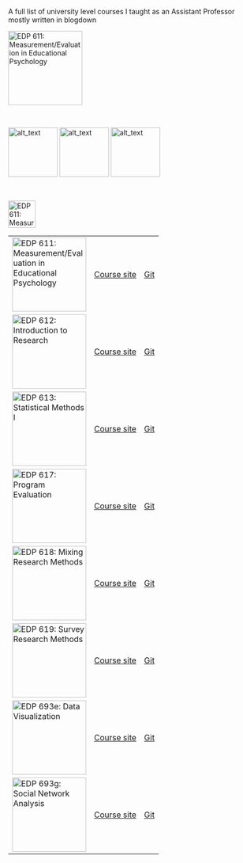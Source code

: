 A full list of university level courses I taught as an Assistant Professor mostly written in blogdown

  <img alt="EDP 611: Measurement/Evaluation in Educational Psychology" src="https://github.com/drabhikroy/Courses/assets/9486864/ba9baaa7-dc3b-476b-8f88-b4bd60fe6986" width="150">
  
&nbsp; &nbsp; &nbsp; &nbsp;

[<img alt="alt_text" width="100px" src="https://github.com/drabhikroy/Courses/assets/9486864/f779f18b-2ddd-44ab-aa1c-ac4f2aa1365d" />](https://www.google.com/) [<img alt="alt_text" width="100px" src="https://github.com/drabhikroy/Courses/assets/9486864/f779f18b-2ddd-44ab-aa1c-ac4f2aa1365d" />](https://www.google.com/) [<img alt="alt_text" width="100px" src="https://github.com/drabhikroy/Courses/assets/9486864/f779f18b-2ddd-44ab-aa1c-ac4f2aa1365d" />](https://www.google.com/) 

  &nbsp; &nbsp; &nbsp; &nbsp;
  
  <a href="https://github.com/drabhikroy/Courses/tree/edp611"><img alt="EDP 611: Measurement/Evaluation in Educational Psychology Github site" src="https://github.com/drabhikroy/Courses/assets/9486864/f779f18b-2ddd-44ab-aa1c-ac4f2aa1365d" width="55"></a>







|       |       |       |
|-------|-------|-------|
| <img src="https://github.com/drabhikroy/Courses/assets/9486864/ba9baaa7-dc3b-476b-8f88-b4bd60fe6986" alt="EDP 611: Measurement/Evaluation in Educational Psychology" width="150">|[Course site](https://edp611.asocialdatascientist.com) | [Git](https://github.com/drabhikroy/Courses/tree/edp611) |
| <img src="https://github.com/drabhikroy/Courses/assets/9486864/d20ba0e2-cb02-4389-b370-ae2d66559377" alt="EDP 612: Introduction to Research" width="150">|[Course site](https://edp612.asocialdatascientist.com) | [Git](https://github.com/drabhikroy/Courses/tree/edp612) |
| <img src="https://github.com/drabhikroy/Courses/assets/9486864/d334c60f-84d1-40c6-a755-cf177d597b2a" alt="EDP 613: Statistical Methods I" width="150">|[Course site](https://edp613.asocialdatascientist.com) | [Git](https://github.com/drabhikroy/Courses/tree/edp613) |
| <img src="https://github.com/drabhikroy/Courses/assets/9486864/d8506511-12a2-4f7c-ac40-7d084c8eab3c" alt="EDP 617: Program Evaluation" width="150">|[Course site](https://edp617.asocialdatascientist.com) | [Git](https://github.com/drabhikroy/Courses/tree/edp617) |
| <img src="https://github.com/drabhikroy/Courses/assets/9486864/1469511b-2666-498a-bff4-5c978e470779" alt="EDP 618: Mixing Research Methods" width="150">|[Course site](https://edp618.asocialdatascientist.com) | [Git](https://github.com/drabhikroy/Courses/tree/edp618) |
| <img src="https://github.com/drabhikroy/Courses/assets/9486864/6c6219ee-9fb5-4874-a61a-99ee0a3b092f" alt="EDP 619: Survey Research Methods" width="150">|[Course site](https://edp619.asocialdatascientist.com) | [Git](https://github.com/drabhikroy/Courses/tree/edp619) |
| <img src="https://github.com/drabhikroy/Courses/assets/9486864/4614f2e3-804f-4c47-bcc5-fbaf19abfc7c" alt="EDP 693e: Data Visualization" width="150">|[Course site](https://edp693e.asocialdatascientist.com) | [Git](https://github.com/drabhikroy/Courses/tree/edp693e) |
| <img src="https://github.com/drabhikroy/Courses/assets/9486864/c3c71a84-74ce-40e8-b33b-f5b74736674f" alt="EDP 693g: Social Network Analysis" width="150">|[Course site](https://edp693g.asocialdatascientist.com) | [Git](https://github.com/drabhikroy/Courses/tree/edp693g) |
